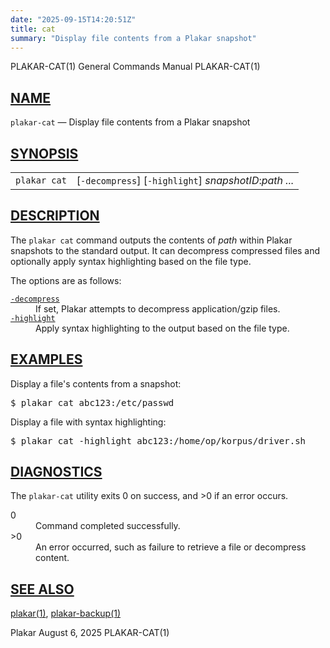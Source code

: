 ```yaml
---
date: "2025-09-15T14:20:51Z"
title: cat
summary: "Display file contents from a Plakar snapshot"
---
```

<div class="head" role="doc-pageheader" aria-label="Manual header
  line"><span class="head-ltitle">PLAKAR-CAT(1)</span>
  <span class="head-vol">General Commands Manual</span>
  <span class="head-rtitle">PLAKAR-CAT(1)</span></div>
<main class="manual-text">
<section class="Sh">
<h2 class="Sh" id="NAME"><a class="permalink" href="#NAME">NAME</a></h2>
<p class="Pp"><code class="Nm">plakar-cat</code> &#x2014;
    <span class="Nd" role="doc-subtitle">Display file contents from a Plakar
    snapshot</span></p>
</section>
<section class="Sh">
<h2 class="Sh" id="SYNOPSIS"><a class="permalink" href="#SYNOPSIS">SYNOPSIS</a></h2>
<table class="Nm">
  <tr>
    <td><code class="Nm">plakar cat</code></td>
    <td>[<code class="Fl">-decompress</code>]
      [<code class="Fl">-highlight</code>]
      <var class="Ar">snapshotID</var>:<var class="Ar">path ...</var></td>
  </tr>
</table>
</section>
<section class="Sh">
<h2 class="Sh" id="DESCRIPTION"><a class="permalink" href="#DESCRIPTION">DESCRIPTION</a></h2>
<p class="Pp">The <code class="Nm">plakar cat</code> command outputs the
    contents of <var class="Ar">path</var> within Plakar snapshots to the
    standard output. It can decompress compressed files and optionally apply
    syntax highlighting based on the file type.</p>
<p class="Pp">The options are as follows:</p>
<dl class="Bl-tag">
  <dt id="decompress"><a class="permalink" href="#decompress"><code class="Fl">-decompress</code></a></dt>
  <dd>If set, Plakar attempts to decompress application/gzip files.</dd>
  <dt id="highlight"><a class="permalink" href="#highlight"><code class="Fl">-highlight</code></a></dt>
  <dd>Apply syntax highlighting to the output based on the file type.</dd>
</dl>
</section>
<section class="Sh">
<h2 class="Sh" id="EXAMPLES"><a class="permalink" href="#EXAMPLES">EXAMPLES</a></h2>
<p class="Pp">Display a file's contents from a snapshot:</p>
<div class="Bd Pp Bd-indent Li">
<pre>$ plakar cat abc123:/etc/passwd</pre>
</div>
<p class="Pp">Display a file with syntax highlighting:</p>
<div class="Bd Pp Bd-indent Li">
<pre>$ plakar cat -highlight abc123:/home/op/korpus/driver.sh</pre>
</div>
</section>
<section class="Sh">
<h2 class="Sh" id="DIAGNOSTICS"><a class="permalink" href="#DIAGNOSTICS">DIAGNOSTICS</a></h2>
<p class="Pp">The <code class="Nm">plakar-cat</code> utility exits&#x00A0;0 on
    success, and&#x00A0;&gt;0 if an error occurs.</p>
<dl class="Bl-tag">
  <dt>0</dt>
  <dd>Command completed successfully.</dd>
  <dt>&gt;0</dt>
  <dd>An error occurred, such as failure to retrieve a file or decompress
      content.</dd>
</dl>
</section>
<section class="Sh">
<h2 class="Sh" id="SEE_ALSO"><a class="permalink" href="#SEE_ALSO">SEE
  ALSO</a></h2>
<p class="Pp"><a class="Xr" href="../plakar/" aria-label="plakar, section
    1">plakar(1)</a>,
    <a class="Xr" href="../plakar-backup/" aria-label="plakar-backup, section
    1">plakar-backup(1)</a></p>
</section>
</main>
<div class="foot" role="doc-pagefooter" aria-label="Manual footer
  line"><span class="foot-left">Plakar</span> <span class="foot-date">August 6,
  2025</span> <span class="foot-right">PLAKAR-CAT(1)</span></div>
